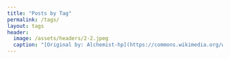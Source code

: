 ```yaml
---
title: "Posts by Tag"
permalink: /tags/
layout: tags
header:
  image: /assets/headers/2-2.jpeg
  caption: "[Original by: Alchemist-hp](https://commons.wikimedia.org/wiki/File:Hafnium_pellets_with_a_thin_oxide_layer.jpg), [FAL](https://en.wikipedia.org/wiki/Free_Art_License), via Wikimedia Commons]"
---
```

